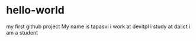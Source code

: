 # hello-world
my first github project
My name is tapasvi
i work at devitpl
i study at daiict
i am a student
